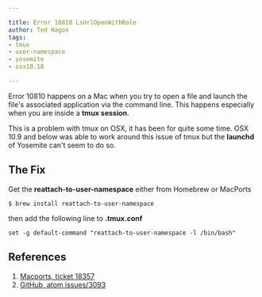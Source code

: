 ```yaml
---

title: Error 10810 LsUrlOpenWithRole
author: Ted Hagos
tags: 
- tmux 
- user-namespace 
- yosemite 
- osx10.10

---
```


Error 10810 happens on a Mac when you try to open a file and launch the file's associated application via the command line. This happens especially when you are inside a **tmux session**.

This is a problem with tmux on OSX, it has been for quite some time. OSX 10.9 and below was able to work around this issue of tmux but the **launchd** of Yosemite can't seem to do so.

## The Fix

Get the **reattach-to-user-namespace** either from Homebrew or MacPorts

`$ brew install reattach-to-user-namespace`

then add the following line to **.tmux.conf**

~~~
set -g default-command "reattach-to-user-namespace -l /bin/bash"
~~~

## References

1. [Macports, ticket 18357](https://trac.macports.org/ticket/18357)
2. [GitHub, atom issues/3093](https://github.com/atom/atom/issues/3093)

